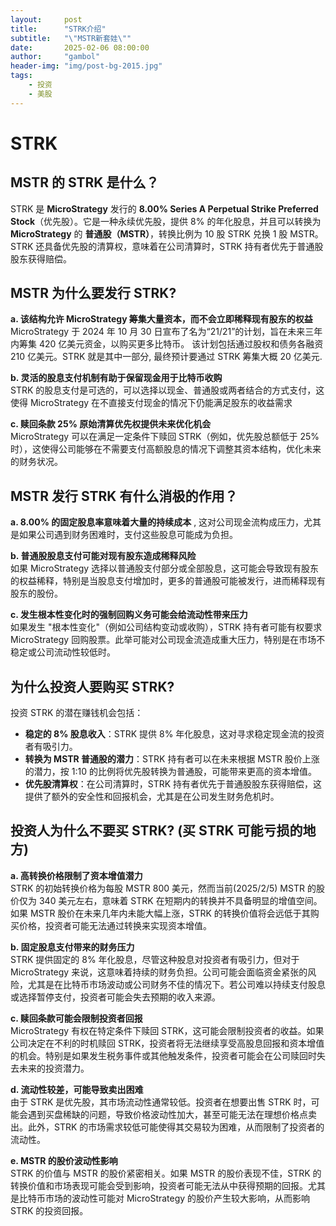 ```yaml
---
layout:     post
title:      "STRK介绍"
subtitle:   "\"MSTR新套娃\""
date:       2025-02-06 08:00:00
author:     "gambol"
header-img: "img/post-bg-2015.jpg"
tags:
    - 投资
    - 美股
---
```



# STRK
##  MSTR 的 STRK 是什么？
STRK 是 **MicroStrategy** 发行的 **8.00% Series A Perpetual Strike Preferred Stock**（优先股）。它是一种永续优先股，提供 8% 的年化股息，并且可以转换为 **MicroStrategy** 的 **普通股（MSTR）**，转换比例为 10 股 STRK 兑换 1 股 MSTR。STRK 还具备优先股的清算权，意味着在公司清算时，STRK 持有者优先于普通股股东获得赔偿。


##  MSTR 为什么要发行 STRK?
**a. 该结构允许 MicroStrategy 筹集大量资本，而不会立即稀释现有股东的权益**  
MicroStrategy 于 2024 年 10 月 30 日宣布了名为“21/21”的计划，旨在未来三年内筹集 420 亿美元资金，以购买更多比特币。 该计划包括通过股权和债务各融资 210 亿美元。STRK 就是其中一部分, 最终预计要通过 STRK 筹集大概 20 亿美元.

**b. 灵活的股息支付机制有助于保留现金用于比特币收购**  
STRK 的股息支付是可选的，可以选择以现金、普通股或两者结合的方式支付，这使得 MicroStrategy 在不直接支付现金的情况下仍能满足股东的收益需求

**c. 赎回条款 25% 原始清算优先权提供未来优化机会**  
MicroStrategy 可以在满足一定条件下赎回 STRK（例如，优先股总额低于 25% 时），这使得公司能够在不需要支付高额股息的情况下调整其资本结构，优化未来的财务状况。

## MSTR 发行 STRK 有什么消极的作用？

**a. 8.00% 的固定股息率意味着大量的持续成本**  , 这对公司现金流构成压力，尤其是如果公司遇到财务困难时，支付这些股息可能成为负担。

**b. 普通股股息支付可能对现有股东造成稀释风险**  
如果 MicroStrategy 选择以普通股支付部分或全部股息，这可能会导致现有股东的权益稀释，特别是当股息支付增加时，更多的普通股可能被发行，进而稀释现有股东的股份。

**c. 发生根本性变化时的强制回购义务可能会给流动性带来压力**  
如果发生 "根本性变化"（例如公司结构变动或收购），STRK 持有者可能有权要求 MicroStrategy 回购股票。此举可能对公司现金流造成重大压力，特别是在市场不稳定或公司流动性较低时。

##  为什么投资人要购买 STRK?

投资 STRK 的潜在赚钱机会包括：
- **稳定的 8% 股息收入**：STRK 提供 8% 年化股息，这对寻求稳定现金流的投资者有吸引力。
- **转换为 MSTR 普通股的潜力**：STRK 持有者可以在未来根据 MSTR 股价上涨的潜力，按 1:10 的比例将优先股转换为普通股，可能带来更高的资本增值。
- **优先股清算权**：在公司清算时，STRK 持有者优先于普通股股东获得赔偿，这提供了额外的安全性和回报机会，尤其是在公司发生财务危机时。


## 投资人为什么不要买 STRK? (买 STRK 可能亏损的地方)

**a. 高转换价格限制了资本增值潜力**  
STRK 的初始转换价格为每股 MSTR 800 美元，然而当前(2025/2/5) MSTR 的股价仅为 340 美元左右，意味着 STRK 在短期内的转换并不具备明显的增值空间。如果 MSTR 股价在未来几年内未能大幅上涨，STRK 的转换价值将会远低于其购买价格，投资者可能无法通过转换来实现资本增值。

**b. 固定股息支付带来的财务压力**  
STRK 提供固定的 8% 年化股息，尽管这种股息对投资者有吸引力，但对于 MicroStrategy 来说，这意味着持续的财务负担。公司可能会面临资金紧张的风险，尤其是在比特币市场波动或公司财务不佳的情况下。若公司难以持续支付股息或选择暂停支付，投资者可能会失去预期的收入来源。

**c. 赎回条款可能会限制投资者回报**  
MicroStrategy 有权在特定条件下赎回 STRK，这可能会限制投资者的收益。如果公司决定在不利的时机赎回 STRK，投资者将无法继续享受高股息回报和资本增值的机会。特别是如果发生税务事件或其他触发条件，投资者可能会在公司赎回时失去未来的投资潜力。

**d. 流动性较差，可能导致卖出困难**  
由于 STRK 是优先股，其市场流动性通常较低。投资者在想要出售 STRK 时，可能会遇到买盘稀缺的问题，导致价格波动性加大，甚至可能无法在理想价格点卖出。此外，STRK 的市场需求较低可能使得其交易较为困难，从而限制了投资者的流动性。

**e. MSTR 的股价波动性影响**  
STRK 的价值与 MSTR 的股价紧密相关。如果 MSTR 的股价表现不佳，STRK 的转换价值和市场表现可能会受到影响，投资者可能无法从中获得预期的回报。尤其是比特币市场的波动性可能对 MicroStrategy 的股价产生较大影响，从而影响 STRK 的投资回报。


